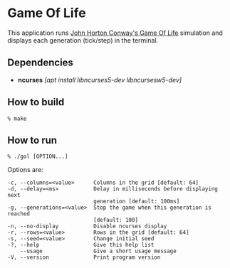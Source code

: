 Game Of Life
============

This application runs [John Horton Conway's Game Of Life](https://en.wikipedia.org/wiki/Conway%27s_Game_of_Life)
simulation and displays each generation (tick/step) in the terminal.


Dependencies
------------

* **ncurses** *[apt install libncurses5-dev libncursesw5-dev]*


How to build
------------

    % make


How to run
----------

    % ./gol [OPTION...]

Options are:

    -c, --columns=<value>      Columns in the grid [default: 64]
    -d, --delay=<ms>           Delay in milliseconds before displaying next
                               generation [default: 100ms]
    -g, --generations=<value>  Stop the game when this generation is reached
                               [default: 100]
    -n, --no-display           Disable ncurses display
    -r, --rows=<value>         Rows in the grid [default: 64]
    -s, --seed=<value>         Change initial seed
    -?, --help                 Give this help list
        --usage                Give a short usage message
    -V, --version              Print program version

